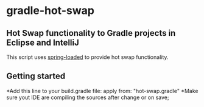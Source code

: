 # gradle-hot-swap
## Hot Swap functionality to Gradle projects in Eclipse and IntelliJ

This script uses [spring-loaded](https://github.com/spring-projects/spring-loaded) to provide hot swap functionality.

## Getting started
*Add this line to your build.gradle file: apply from: "hot-swap.gradle"
*Make sure yout IDE are compiling the sources after change or on save;
